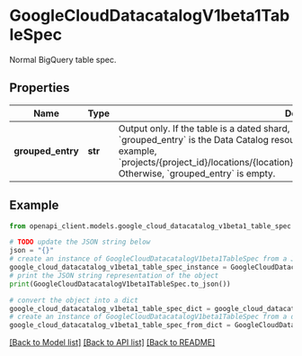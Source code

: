 # GoogleCloudDatacatalogV1beta1TableSpec

Normal BigQuery table spec.

## Properties

Name | Type | Description | Notes
------------ | ------------- | ------------- | -------------
**grouped_entry** | **str** | Output only. If the table is a dated shard, i.e., with name pattern &#x60;[prefix]YYYYMMDD&#x60;, &#x60;grouped_entry&#x60; is the Data Catalog resource name of the date sharded grouped entry, for example, &#x60;projects/{project_id}/locations/{location}/entrygroups/{entry_group_id}/entries/{entry_id}&#x60;. Otherwise, &#x60;grouped_entry&#x60; is empty. | [optional] [readonly] 

## Example

```python
from openapi_client.models.google_cloud_datacatalog_v1beta1_table_spec import GoogleCloudDatacatalogV1beta1TableSpec

# TODO update the JSON string below
json = "{}"
# create an instance of GoogleCloudDatacatalogV1beta1TableSpec from a JSON string
google_cloud_datacatalog_v1beta1_table_spec_instance = GoogleCloudDatacatalogV1beta1TableSpec.from_json(json)
# print the JSON string representation of the object
print(GoogleCloudDatacatalogV1beta1TableSpec.to_json())

# convert the object into a dict
google_cloud_datacatalog_v1beta1_table_spec_dict = google_cloud_datacatalog_v1beta1_table_spec_instance.to_dict()
# create an instance of GoogleCloudDatacatalogV1beta1TableSpec from a dict
google_cloud_datacatalog_v1beta1_table_spec_from_dict = GoogleCloudDatacatalogV1beta1TableSpec.from_dict(google_cloud_datacatalog_v1beta1_table_spec_dict)
```
[[Back to Model list]](../README.md#documentation-for-models) [[Back to API list]](../README.md#documentation-for-api-endpoints) [[Back to README]](../README.md)


